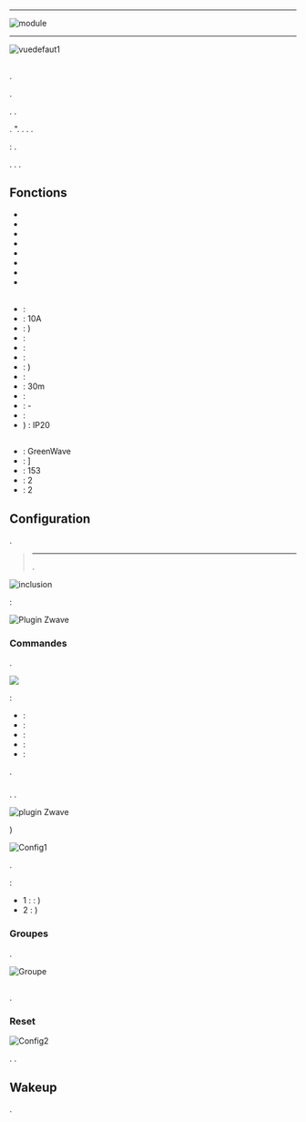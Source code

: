 # 

****

![module](images/greenwave.Powernode1/module.jpg)

****

![vuedefaut1](images/greenwave.Powernode1/vuedefaut1.jpg)

## 

.

.

. .

.  ". . . .

 : .

. . .

## Fonctions

-   
-   
-   
-   
-   
-   
-   
-   

## 

-    : 
-    : 10A
-    : )
-    : 
-    : 
-    : 
-    : )
-    : 
-    : 30m
-    : 
-    : -
-    : 
-   ) : IP20

## 

-    : GreenWave
-    : ]
-    : 153
-    : 2
-    : 2

## Configuration

 [](https://doc.jeedom.com/es_ES/plugins/automation%20protocol/openzwave/).

> ****
>
> .

![inclusion](images/greenwave.Powernode1/inclusion.jpg)

 :

![Plugin Zwave](images/greenwave.Powernode1/information.jpg)

### Commandes

.

![](images/greenwave.Powernode1/commandes.jpg)

 :

-    : 
-    : 
-    : 
-    : 
-    : 

.

### 

. .

![ plugin Zwave](images/plugin/bouton_configuration.jpg)

)

![Config1](images/greenwave.Powernode1/config1.jpg)

.

 :

-   1 :  : )
-   2 : )

### Groupes

.

![Groupe](images/greenwave.Powernode1/groupe.jpg)

## 

.

### Reset

![Config2](images/greenwave.Powernode1/config2.jpg)

. .

### 

## Wakeup

.
